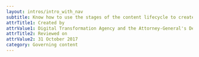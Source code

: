```yaml
---
layout: intros/intro_with_nav
subtitle: Know how to use the stages of the content lifecycle to create, test and improve your content’s usability.
attrTitle1: Created by
attrValue1: Digital Transformation Agency and the Attorney-General's Department
attrTitle2: Reviewed on
attrValue2: 31 October 2017
category: Governing content
---
```

